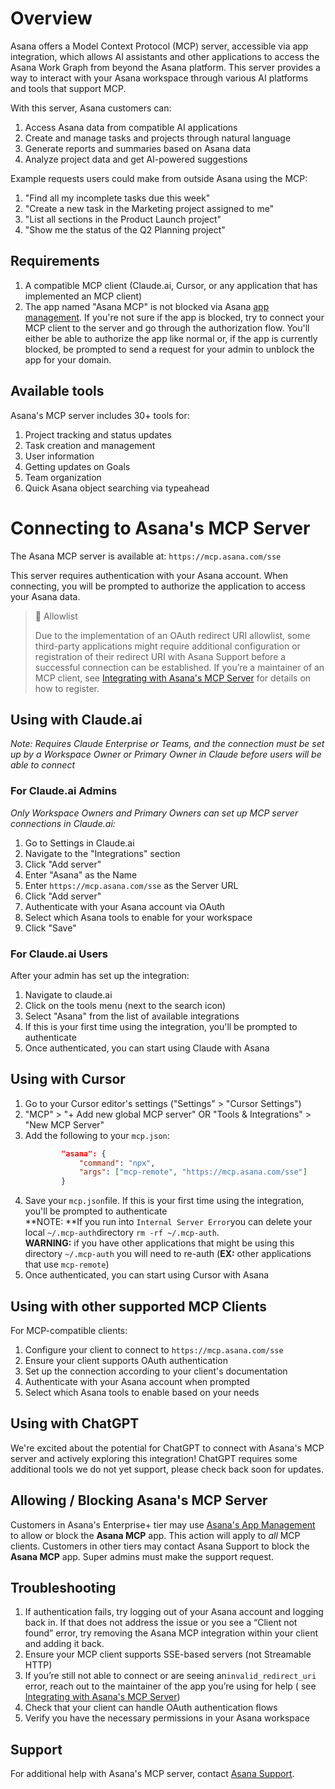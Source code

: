 # Overview

Asana offers a Model Context Protocol (MCP) server, accessible via app integration, which allows AI assistants and other
applications to access the Asana Work Graph from beyond the Asana platform. This server provides a way to interact with
your Asana workspace through various AI platforms and tools that support MCP.

With this server, Asana customers can:

1. Access Asana data from compatible AI applications
2. Create and manage tasks and projects through natural language
3. Generate reports and summaries based on Asana data
4. Analyze project data and get AI-powered suggestions

Example requests users could make from outside Asana using the MCP:

1. "Find all my incomplete tasks due this week"
2. "Create a new task in the Marketing project assigned to me"
3. "List all sections in the Product Launch project"
4. "Show me the status of the Q2 Planning project"

## Requirements

1. A compatible MCP client (Claude.ai, Cursor, or any application that has implemented an MCP client)
2. The app named "Asana MCP" is not blocked via
   Asana [app management](https://help.asana.com/s/article/app-management-and-integrations?language=en_US). If you're
   not sure if the app is blocked, try to connect your MCP client to the server and go through the authorization flow.
   You'll either be able to authorize the app like normal or, if the app is currently blocked, be prompted to send a
   request for your admin to unblock the app for your domain.

## Available tools

Asana's MCP server includes 30+ tools for:

1. Project tracking and status updates
2. Task creation and management
3. User information
4. Getting updates on Goals
5. Team organization
6. Quick Asana object searching via typeahead

# Connecting to Asana's MCP Server

The Asana MCP server is available at: `https://mcp.asana.com/sse`

This server requires authentication with your Asana account. When connecting, you will be prompted to authorize the
application to access your Asana data.

> 📘 Allowlist
>
> Due to the implementation of an OAuth redirect URI allowlist, some third-party applications might require additional
> configuration or registration of their redirect URI with Asana Support before a successful connection can be
> established. If you’re a maintainer of an MCP client,
> see [Integrating with Asana's MCP Server](/docs/integrating-with-asanas-mcp-server) for details on how to register.

## Using with Claude.ai

_Note: Requires Claude Enterprise or Teams, and the connection must be set up by a Workspace Owner or Primary Owner in
Claude before users will be able to connect_

### For Claude.ai Admins

_Only Workspace Owners and Primary Owners can set up MCP server connections in Claude.ai:_

1. Go to Settings in Claude.ai
2. Navigate to the "Integrations" section
3. Click "Add server"
4. Enter "Asana" as the Name
5. Enter `https://mcp.asana.com/sse` as the Server URL
6. Click "Add server"
7. Authenticate with your Asana account via OAuth
8. Select which Asana tools to enable for your workspace
9. Click "Save"

### For Claude.ai Users

After your admin has set up the integration:

1. Navigate to claude.ai
2. Click on the tools menu (next to the search icon)
3. Select "Asana" from the list of available integrations
4. If this is your first time using the integration, you'll be prompted to authenticate
5. Once authenticated, you can start using Claude with Asana

## Using with Cursor

1. Go to your Cursor editor's settings ("Settings" > "Cursor Settings")
2. "MCP" > "+ Add new global MCP server" OR "Tools & Integrations" > "New MCP Server"
3. Add the following to your `mcp.json`:
   ```json
           "asana": {
               "command": "npx",
               "args": ["mcp-remote", "https://mcp.asana.com/sse"]
           }
   ```
4. Save your `mcp.json`file. If this is your first time using the integration, you'll be prompted to authenticate  
   **NOTE: **If you run into `Internal Server Error`you can delete your local `~/.mcp-auth`directory
   `rm -rf ~/.mcp-auth`.  
   **WARNING:** if you have other applications that might be using this directory `~/.mcp-auth` you will need to
   re-auth (**EX:** other applications that use `mcp-remote`)
5. Once authenticated, you can start using Cursor with Asana

## Using with other supported MCP Clients

For MCP-compatible clients:

1. Configure your client to connect to `https://mcp.asana.com/sse`
2. Ensure your client supports OAuth authentication
3. Set up the connection according to your client's documentation
4. Authenticate with your Asana account when prompted
5. Select which Asana tools to enable based on your needs

## Using with ChatGPT

We're excited about the potential for ChatGPT to connect with Asana's MCP server and actively exploring this
integration! ChatGPT requires some additional tools we do not yet support, please check back soon for updates.

## Allowing / Blocking Asana's MCP Server

Customers in Asana's Enterprise+ tier may
use [Asana's App Management](https://help.asana.com/s/article/app-management-and-integrations?language=en_US) to allow
or block the **Asana MCP** app. This action will apply to _all_ MCP clients. Customers in other tiers may contact Asana
Support to block the **Asana MCP** app. Super admins must make the support request.

## Troubleshooting

1. If authentication fails, try logging out of your Asana account and logging back in. If that does not address the
   issue or you see a “Client not found” error, try removing the Asana MCP integration within your client and adding it
   back.
2. Ensure your MCP client supports SSE-based servers (not Streamable HTTP)
3. If you’re still not able to connect or are seeing an`invalid_redirect_uri` error, reach out to the maintainer of the
   app you’re using for help (
   see [Integrating with Asana's MCP Server](https://developers.asana.com/docs/integrating-with-asanas-mcp-server))
4. Check that your client can handle OAuth authentication flows
5. Verify you have the necessary permissions in your Asana workspace

## Support

For additional help with Asana's MCP server, contact [Asana Support](https://help.asana.com/s/).